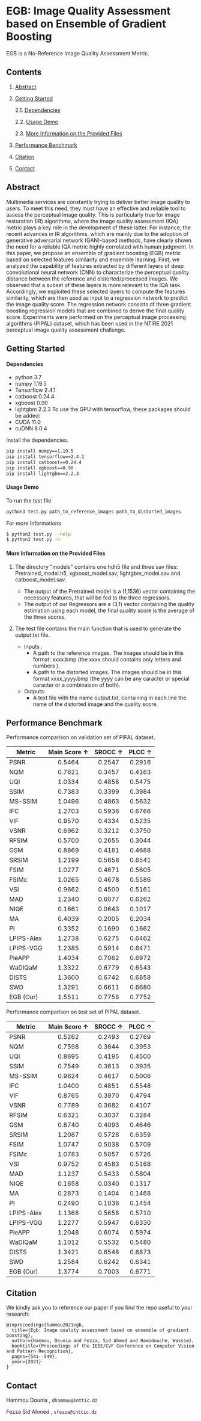 # EGB: Image Quality Assessment based on Ensemble of Gradient Boosting

EGB is a No-Reference Image Quality Assessment Metric.
## Contents

1. [Abstract](#Abstract)
2. [Getting Started](#getting-started)

    2.1. [Dependencies](#dependencies)
   
    2.2. [Usage Demo](#usage-demo)
   
    2.3. [More Information on the Provided Files](#more-information-on-the-provided-files)
   
3. [Performance Benchmark](#performance-benchmark)
4. [Citation](#citation)
5. [Contact](#contact)

 
## Abstract

Multimedia services are constantly trying to deliver better image quality to users. To meet this need, they must have an effective and reliable tool to assess the perceptual image quality. This is particularly true for image restoration (IR) algorithms, where the image quality assessment (IQA) metric plays a key role in the development of these latter. For instance, the recent advances in IR algorithms, which are mainly due to the adoption of generative adversarial network (GAN)-based methods, have clearly shown the need for a reliable IQA metric highly correlated with
human judgment. In this paper, we propose an ensemble of gradient boosting (EGB) metric based on selected features similarity and ensemble learning. First, we analyzed the capability of features extracted by different layers of deep convolutional neural network (CNN) to characterize the perceptual quality distance between the reference and distorted/processed images. We observed that a subset of these layers is more relevant to the IQA task. Accordingly, we exploited these selected layers to compute the features similarity, which are then used as input to a regression network to predict the image quality score. The regression network consists of three gradient boosting regression models that are combined to derive the final quality score. Experiments were performed on the perceptual image processing algorithms (PIPAL) dataset, which has been used in the NTIRE 2021 perceptual image quality assessment challenge.

## Getting Started

#### Dependencies

- python 3.7
- numpy 1.19.5
- Tensorflow 2.4.1
- catboost 0.24.4
- xgboost  0.90
- lightgbm 2.2.3
To use the GPU with tensorflow, these packages should be added:
- CUDA 11.0
- cuDNN 8.0.4

Install the dependencies. 
```sh
pip install numpy==1.19.5
pip install tensorflow==2.4.1
pip install catboost==0.24.4
pip install xgboost==0.90
pip install lightgbm==2.2.3
```

#### Usage Demo
To run the test file 
```sh
python3 test.py path_to_reference_images path_to_distorted_images
```
For more Informations
```sh
$ python3 test.py --help   
$ python3 test.py -h  
```

#### More Information on the Provided Files

1. The directory "models" contains one hdh5 file and three sav files: Pretrained_model.h5, xgboost_model.sav, lightgbm_model.sav and catboost_model.sav.

    - The output of the Pretrained model is a (1,1536) vector containing the necessary features, that will be fed to the three regressors.
    - The output of our Regressors are a (3,1) vector containing the quality estimation using each model, the final quality score is the average of the three scores.

2. The test file contains the main function that is used to generate the output.txt file.

    - Inputs : 
	    - A path to the reference images. The images should be in this format: xxxx.bmp (the xxxx should contains only letters and numbers ).
	    - A path to the distorted images. The images should be in this format xxxx_yyyy.bmp (the yyyy can be any caracter or special caracter or a combinaison of both).
    - Outputs:
	    - A text file with the name output.txt, containing in each line the name of the distorted image and the quality score.
	    
## Performance Benchmark

 Performance comparison on validation set of PIPAL dataset.
 
|Metric| Main Score ↑| SROCC ↑| PLCC ↑|
|------|:-------------:|:--------:|:-------:|
|PSNR| 0.5464| 0.2547| 0.2916
|NQM|0.7621| 0.3457| 0.4163
|UQI| 1.0334| 0.4858| 0.5475
|SSIM| 0.7383| 0.3399| 0.3984
|MS-SSIM| 1.0496| 0.4863| 0.5632
|IFC| 1.2703| 0.5936| 0.6766
|VIF| 0.9570| 0.4334| 0.5235
|VSNR| 0.6962| 0.3212| 0.3750
|RFSIM| 0.5700| 0.2655| 0.3044
|GSM| 0.8869| 0.4181| 0.4688
|SRSIM| 1.2199| 0.5658| 0.6541
|FSIM| 1.0277 |0.4671| 0.5605
|FSIMc| 1.0265| 0.4678| 0.5586
|VSI| 0.9662| 0.4500| 0.5161
|MAD| 1.2340| 0.6077| 0.6262
|NIQE| 0.1661| 0.0643| 0.1017
|MA |0.4039| 0.2005| 0.2034
|PI |0.3352| 0.1690| 0.1662
|LPIPS-Alex| 1.2738| 0.6275| 0.6462
|LPIPS-VGG| 1.2385| 0.5914 |0.6471
|PieAPP| 1.4034 |0.7062| 0.6972
|WaDIQaM|1.3322| 0.6779| 0.6543|
|DISTS| 1.3600| 0.6742| 0.6858|
|SWD| 1.3291| 0.6611 |0.6680|
|EGB (Our)| 1.5511| 0.7758| 0.7752|
	    
Performance comparison on test set of PIPAL dataset.
	    
|Metric| Main Score ↑| SROCC ↑| PLCC ↑|
|------|:-------------:|:--------:|:-------:|
|PSNR| 0.5262| 0.2493| 0.2769
|NQM|0.7598| 0.3644| 0.3953
|UQI|0.8695| 0.4195| 0.4500
|SSIM|0.7549| 0.3613| 0.3935
|MS-SSIM|0.9624| 0.4617| 0.5006
|IFC|1.0400| 0.4851| 0.5548
|VIF|0.8765| 0.3970| 0.4794
|VSNR|0.7789| 0.3682| 0.4107
|RFSIM|0.6321| 0.3037| 0.3284
|GSM|0.8740| 0.4093| 0.4646
|SRSIM|1.2087| 0.5728| 0.6359
|FSIM|1.0747| 0.5038| 0.5709
|FSIMc|1.0783| 0.5057| 0.5726
|VSI|0.9752| 0.4583| 0.5168
|MAD|1.1237| 0.5433| 0.5804
|NIQE|0.1658| 0.0340| 0.1317
|MA | 0.2873| 0.1404| 0.1468
|PI |0.2490| 0.1036| 0.1454
|LPIPS-Alex|1.1368| 0.5658| 0.5710
|LPIPS-VGG|1.2277| 0.5947| 0.6330
|PieAPP|1.2048| 0.6074| 0.5974
|WaDIQaM|1.1012| 0.5532| 0.5480
|DISTS|1.3421| 0.6548| 0.6873
|SWD|1.2584| 0.6242| 0.6341
|EGB (Our)|1.3774| 0.7003| 0.6771

## Citation
We kindly ask you to reference our paper if you find the repo useful to your research:
```
@inproceedings{hammou2021egb,
  title={Egb: Image quality assessment based on ensemble of gradient boosting},
  author={Hammou, Dounia and Fezza, Sid Ahmed and Hamidouche, Wassim},
  booktitle={Proceedings of the IEEE/CVF Conference on Computer Vision and Pattern Recognition},
  pages={541--549},
  year={2021}
}
```

## Contact 
Hammou Dounia , `dhammou@inttic.dz`

Fezza Sid Ahmed , `sfezza@inttic.dz`

